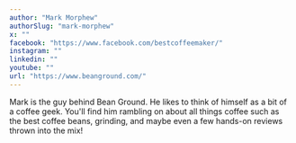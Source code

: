```yaml
---
author: "Mark Morphew"
authorSlug: "mark-morphew"
x: ""
facebook: "https://www.facebook.com/bestcoffeemaker/"
instagram: ""
linkedin: ""
youtube: ""
url: "https://www.beanground.com/"
---
```


Mark is the guy behind Bean Ground. He likes to think of himself as a bit of a coffee geek. You'll find him rambling on about all things coffee such as the best coffee beans, grinding, and maybe even a few hands-on reviews thrown into the mix!
